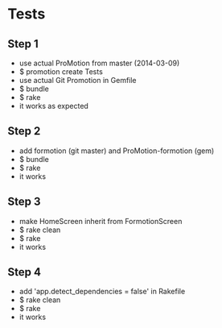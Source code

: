 # Tests

## Step 1
* use actual ProMotion from master (2014-03-09)
* $ promotion create Tests
* use actual Git Promotion in Gemfile
* $ bundle
* $ rake
* it works as expected

## Step 2
* add formotion (git master) and ProMotion-formotion (gem)
* $ bundle
* $ rake
* it works

## Step 3
* make HomeScreen inherit from FormotionScreen
* $ rake clean
* $ rake
* it works

## Step 4
* add 'app.detect_dependencies = false' in Rakefile
* $ rake clean
* $ rake
* it works

